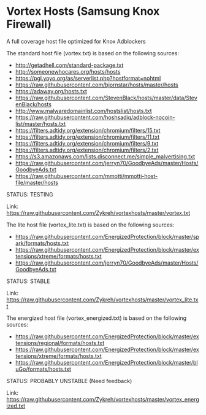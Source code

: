 # Vortex Hosts (Samsung Knox Firewall)
A full coverage host file optimized for Knox Adblockers 

The standard host file (vortex.txt) is based on the following sources:

- http://getadhell.com/standard-package.txt
- http://someonewhocares.org/hosts/hosts
- https://pgl.yoyo.org/as/serverlist.php?hostformat=nohtml
- https://raw.githubusercontent.com/bjornstar/hosts/master/hosts
- https://adaway.org/hosts.txt
- https://raw.githubusercontent.com/StevenBlack/hosts/master/data/StevenBlack/hosts
- http://www.malwaredomainlist.com/hostslist/hosts.txt
- https://raw.githubusercontent.com/hoshsadiq/adblock-nocoin-list/master/hosts.txt
- https://filters.adtidy.org/extension/chromium/filters/15.txt
- https://filters.adtidy.org/extension/chromium/filters/11.txt
- https://filters.adtidy.org/extension/chromium/filters/9.txt
- https://filters.adtidy.org/extension/chromium/filters/2.txt
- https://s3.amazonaws.com/lists.disconnect.me/simple_malvertising.txt
- https://raw.githubusercontent.com/jerryn70/GoodbyeAds/master/Hosts/GoodbyeAds.txt
- https://raw.githubusercontent.com/mmotti/mmotti-host-file/master/hosts

STATUS: TESTING


Link: https://raw.githubusercontent.com/Zykreh/vortexhosts/master/vortex.txt



The lite host file (vortex_lite.txt) is based on the following sources:

- https://raw.githubusercontent.com/EnergizedProtection/block/master/spark/formats/hosts.txt
- https://raw.githubusercontent.com/EnergizedProtection/block/master/extensions/xtreme/formats/hosts.txt
- https://raw.githubusercontent.com/jerryn70/GoodbyeAds/master/Hosts/GoodbyeAds.txt

STATUS: STABLE


Link: https://raw.githubusercontent.com/Zykreh/vortexhosts/master/vortex_lite.txt



The energized host file (vortex_energized.txt) is based on the following sources:

- https://raw.githubusercontent.com/EnergizedProtection/block/master/extensions/regional/formats/hosts.txt
- https://raw.githubusercontent.com/EnergizedProtection/block/master/extensions/xtreme/formats/hosts.txt
- https://raw.githubusercontent.com/EnergizedProtection/block/master/bluGo/formats/hosts.txt

STATUS: PROBABLY UNSTABLE (Need feedback)


Link: https://raw.githubusercontent.com/Zykreh/vortexhosts/master/vortex_energized.txt
